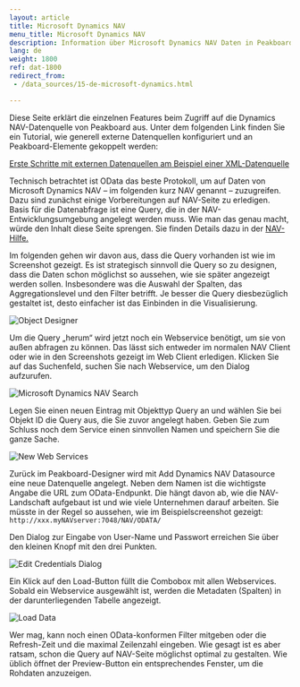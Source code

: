 ```yaml
---
layout: article
title: Microsoft Dynamics NAV
menu_title: Microsoft Dynamics NAV
description: Information über Microsoft Dynamics NAV Daten in Peakboard
lang: de
weight: 1800
ref: dat-1800
redirect_from:
 - /data_sources/15-de-microsoft-dynamics.html

---
```


Diese Seite erklärt die einzelnen Features beim Zugriff auf die Dynamics NAV-Datenquelle von Peakboard aus. Unter dem folgenden Link finden Sie ein Tutorial, wie generell externe Datenquellen konfiguriert und an Peakboard-Elemente gekoppelt werden:

[Erste Schritte mit externen Datenquellen am Beispiel einer XML-Datenquelle](/tutorials/03-de-xml-daten.html)

Technisch betrachtet ist OData das beste Protokoll, um auf Daten von Microsoft Dynamics NAV – im folgenden kurz NAV genannt – zuzugreifen. Dazu sind zunächst einige Vorbereitungen auf NAV-Seite zu erledigen. Basis für die Datenabfrage ist eine Query, die in der NAV-Entwicklungsumgebung angelegt werden muss. Wie man das genau macht, würde den Inhalt diese Seite sprengen. Sie finden Details dazu in der [NAV-Hilfe.](https://docs.microsoft.com/en-us/previous-versions/dynamicsNAV-2016/hh165526(v=NAV.90))

Im folgenden gehen wir davon aus, dass die Query vorhanden ist wie im Screenshot gezeigt. Es ist strategisch sinnvoll die Query so zu designen, dass die Daten schon möglichst so aussehen, wie sie später angezeigt werden sollen. Insbesondere was die Auswahl der Spalten, das Aggregationslevel und den Filter betrifft. Je besser die Query diesbezüglich gestaltet ist, desto einfacher ist das Einbinden in die Visualisierung.

![Object Designer](/assets/images/data-sources/micosoft-dynamics-nav/datenquellen-nav-01.png)

Um die Query „herum“ wird jetzt noch ein Webservice benötigt, um sie von außen abfragen zu können. Das lässt sich entweder im normalen NAV Client oder wie in den Screenshots gezeigt im Web Client erledigen. Klicken Sie auf das Suchenfeld, suchen Sie nach Webservice, um den Dialog aufzurufen.

![Microsoft Dynamics NAV Search](/assets/images/data-sources/micosoft-dynamics-nav/datenquellen-nav-02.png)

Legen Sie einen neuen Eintrag mit Objekttyp Query an und wählen Sie bei Objekt ID die Query aus, die Sie zuvor angelegt haben. Geben Sie zum Schluss noch dem Service einen sinnvollen Namen und speichern Sie die ganze Sache.

![New Web Services](/assets/images/data-sources/micosoft-dynamics-nav/datenquellen-nav-03.png)

Zurück im Peakboard-Designer wird mit Add Dynamics NAV Datasource eine neue Datenquelle angelegt. Neben dem Namen ist die wichtigste Angabe die URL zum OData-Endpunkt. Die hängt davon ab, wie die NAV-Landschaft aufgebaut ist und wie viele Unternehmen darauf arbeiten. Sie müsste in der Regel so aussehen, wie im Beispielscreenshot gezeigt: `http://xxx.myNAVserver:7048/NAV/ODATA/`

Den Dialog zur Eingabe von User-Name und Passwort erreichen Sie über den kleinen Knopf mit den drei Punkten.

![Edit Credentials Dialog](/assets/images/data-sources/micosoft-dynamics-nav/datenquellen-nav-04.png)

Ein Klick auf den Load-Button füllt die Combobox mit allen Webservices. Sobald ein Webservice ausgewählt ist, werden die Metadaten (Spalten) in der darunterliegenden Tabelle angezeigt.

![Load Data](/assets/images/data-sources/micosoft-dynamics-nav/datenquellen-nav-05.png)

Wer mag, kann noch einen OData-konformen Filter mitgeben oder die Refresh-Zeit und die maximal Zeilenzahl eingeben. Wie gesagt ist es aber ratsam, schon die Query auf NAV-Seite möglichst optimal zu gestalten. Wie üblich öffnet der Preview-Button ein entsprechendes Fenster, um die Rohdaten anzuzeigen.
